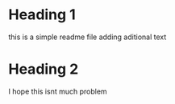 # Heading 1

this is a simple readme file
adding aditional text
# Heading 2

I hope this isnt much problem